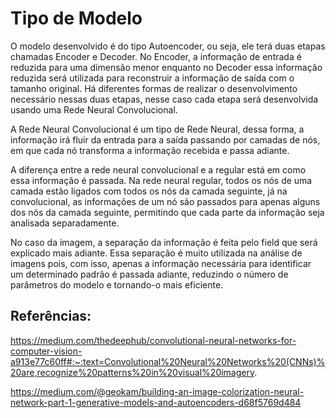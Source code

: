 # **Tipo de Modelo**

O modelo desenvolvido é do tipo Autoencoder, ou seja, ele terá duas etapas chamadas Encoder e Decoder. No Encoder, a informação de entrada é reduzida para uma dimensão menor enquanto no Decoder essa informação reduzida será utilizada para reconstruir a informação de saída com o tamanho original. Há diferentes formas de realizar o desenvolvimento necessário nessas duas etapas, nesse caso cada etapa será desenvolvida usando uma Rede Neural Convolucional.

A Rede Neural Convolucional é um tipo de Rede Neural, dessa forma, a informação irá fluir da entrada para a saída passando por camadas de nós, em que cada nó transforma a informação recebida e passa adiante. 

A diferença entre a rede neural convolucional e a regular está em como essa informação é passada. Na rede neural regular, todos os nós de uma camada estão ligados com todos os nós da camada seguinte, já na convolucional, as informações de um nó são passados para apenas alguns dos nós da camada seguinte, permitindo que cada parte da informação seja analisada separadamente. 

No caso da imagem, a separação da informação é feita pelo field que será explicado mais adiante. Essa separação é muito utilizada na análise de imagens pois, com isso, apenas a informação necessária para identificar um determinado padrão é passada adiante, reduzindo o número de parâmetros do modelo e tornando-o mais eficiente.

## Referências:
https://medium.com/thedeephub/convolutional-neural-networks-for-computer-vision-a913e77c60ff#:~:text=Convolutional%20Neural%20Networks%20(CNNs)%20are,recognize%20patterns%20in%20visual%20imagery.

https://medium.com/@geokam/building-an-image-colorization-neural-network-part-1-generative-models-and-autoencoders-d68f5769d484